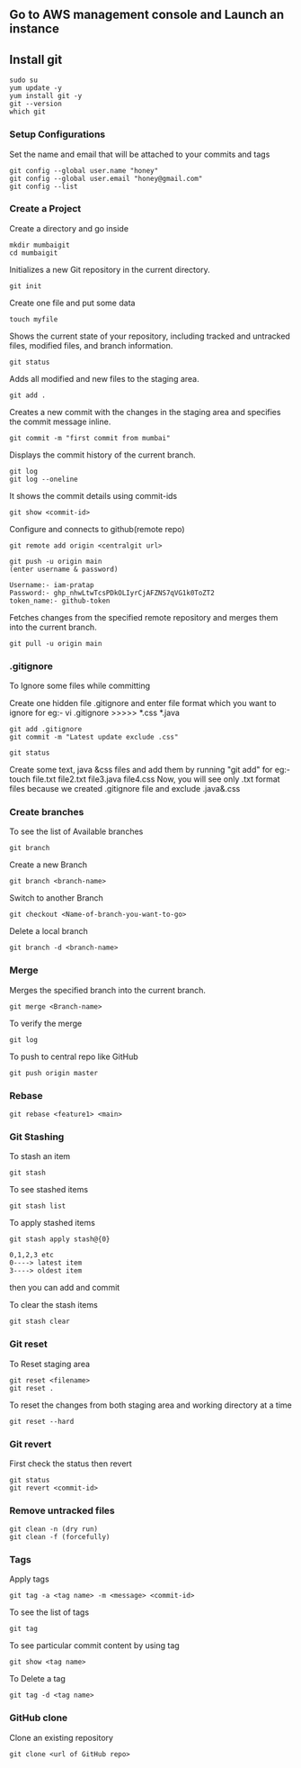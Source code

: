 ## Go to AWS management console and Launch an instance

## Install git
```
sudo su
yum update -y
yum install git -y
git --version
which git
```
### Setup Configurations
Set the name and email that will be attached to your commits and tags
```
git config --global user.name "honey"
git config --global user.email "honey@gmail.com"
git config --list
```

### Create a Project

Create a directory and go inside
```
mkdir mumbaigit
cd mumbaigit
```
Initializes a new Git repository in the current directory.
```
git init
```
Create one file and put some data
```
touch myfile  
```

Shows the current state of your repository, including tracked and untracked files, modified files, and branch information.
```
git status
```
Adds all modified and new files to the staging area.
```
git add .
```
Creates a new commit with the changes in the staging area and specifies the commit message inline.
```
git commit -m "first commit from mumbai"
```
Displays the commit history of the current branch.
```
git log
git log --oneline
```
It shows the commit details using commit-ids
```
git show <commit-id>
```
Configure and connects to github(remote repo)
```
git remote add origin <centralgit url>

git push -u origin main
(enter username & password)

Username:- iam-pratap
Password:- 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
token_name:- github-token
```
Fetches changes from the specified remote repository and merges them into the current branch.
```
git pull -u origin main
```
### .gitignore

To Ignore some files while committing

Create one hidden file .gitignore and enter file format which you want to ignore
for eg:- vi .gitignore >>>>> *.css
                             *.java
```
git add .gitignore
git commit -m "Latest update exclude .css"

git status
```
Create some text, java &css files and add them by running "git add"
for eg:- touch file.txt file2.txt file3.java file4.css
Now, you will see only .txt format files because we created .gitignore file and exclude .java&.css


### Create branches

To see the list of Available branches

```
git branch
```
Create a new Branch
```
git branch <branch-name>
```
Switch to another Branch
```
git checkout <Name-of-branch-you-want-to-go>
```
Delete a local branch
```
git branch -d <branch-name>
```
### Merge

Merges the specified branch into the current branch.
```
git merge <Branch-name>
```

To verify the merge
```
git log
```

To push to central repo like GitHub
```
git push origin master
```

### Rebase

```
git rebase <feature1> <main>
```

### Git Stashing 

To stash an item
```
git stash
```
To see stashed items
```
git stash list
```
To apply stashed items
```
git stash apply stash@{0}

0,1,2,3 etc
0----> latest item
3----> oldest item
```
then you can add and commit

To clear the stash items
```
git stash clear
```

### Git reset

To Reset staging area
```
git reset <filename>
git reset .
```
To reset the changes from both staging area and working directory at a time
```
git reset --hard
```

### Git revert

First check the status then revert
```
git status
git revert <commit-id>
```

### Remove untracked files
```
git clean -n (dry run)
git clean -f (forcefully)
```

### Tags

Apply tags
```
git tag -a <tag name> -m <message> <commit-id>
```
To see the list of tags
```
git tag
```
To see particular commit content by using tag
```
git show <tag name>
```
To Delete a tag
```
git tag -d <tag name>
```
### GitHub clone
Clone an existing repository
```
git clone <url of GitHub repo> 
```

